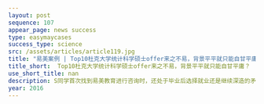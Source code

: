 ```yaml
---
layout: post
sequence: 107
appear_page: news success
type: easymaycases
success_type: science
src: /assets/articles/article119.jpg
title: "易美案例 | Top10杜克大学统计科学硕士offer来之不易，背景平平就只能自甘平庸？"
title_short:  Top10杜克大学统计科学硕士offer来之不易，背景平平就只能自甘平庸？
use_short_title: nan
description: S同学首次找到易美教育进行咨询时，还处于毕业后选择就业还是继续深造的矛盾当中。一方面，他认为自己的本科专业具有优势，作为STEM专业，他想将自己四年所学用在实际工作中；另一方面，在当今的就业环境下，Top80的本科背景，地理位置又不好让他在专业领域很难有立足之地。然而如果现在开始准备研究生考试，S同学现有的绩点和基本处于零起步的GRE让他对于研究生申请望而生畏。易美VIP团队凭借多年的服务经验，首先帮助S同学的对于未来进行了梳理和规划。现阶段，S同学的专业背景并不是非常突出，且本科学校所处偏僻，没有充足的人脉资源和就业机会。再加上父母一直期待他能有进一步的深造，也让他心中的大天平更偏向选择继续读研。
year: 2016
---
```


